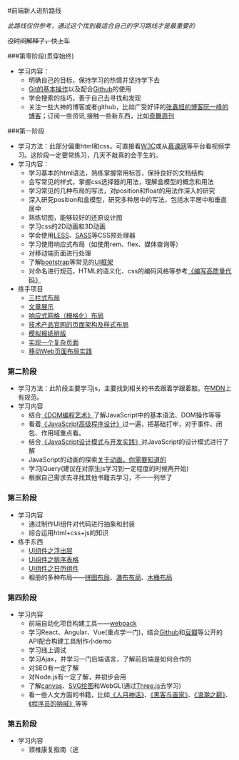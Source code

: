 #前端新人进阶路线

 _此路线仅供参考，通过这个找到最适合自己的学习路线才是最重要的_

 ~~没时间解释了，快上车~~

###第零阶段(贯穿始终)
- 学习内容：
	- 明确自己的目标，保持学习的热情并坚持学下去
	- [Git的基本操作](http://www.liaoxuefeng.com/wiki/0013739516305929606dd18361248578c67b8067c8c017b000)以及配合[Github](https://github.com)的使用
	- 学会搜索的技巧，善于自己去寻找和发现
	- 关注一些大神的博客或者github，比如广受好评的[张鑫旭的博客](http://www.zhangxinxu.com/)[阮一峰的博客](http://www.ruanyifeng.com/blog/archives.html)；订阅一些资讯,接触一些新东西，比如[奇舞周刊](http://old.75team.com/weekly/)

###第一阶段
- 学习方法：此部分偏重html和css，可直接看[W3C](http://www.w3school.com.cn/html/index.asp)或从[慕课网](http://www.imooc.com/)等平台看视频学习。这阶段一定要常练习，几天不敲真的会手生的。
- 学习内容：
	- 学习基本的html语法，熟练掌握常用标签，保持良好的文档结构
	- 会写常见的样式，掌握css选择器的用法，理解盒模型的概念和用法
	- 学习常见的几种布局的写法，对position和float的用法作深入的研究
	- 深入研究position和盒模型，研究多种居中的写法，包括水平居中和垂直居中
	- 熟练切图，能够较好的还原设计图
	- 学习css的2D动画和3D动画
	- 学会使用[LESS](http://lesscss.cn/)、[SASS](http://sass.bootcss.com/docs/guide/)等CSS预处理器 
	- 学习使用响应式布局（如使用rem、flex、媒体查询等）
	- 对移动端页面进行处理
	- 了解[bootstrap](http://www.bootcss.com/)等常见的[UI框架](http://usablica.github.io/front-end-frameworks/compare.html)
	- 对命名进行规范，HTML的语义化、css的编码风格等参考[《编写高质量代码》](https://book.douban.com/subject/4881987/)
- 练手项目
	- [三栏式布局](http://ife.baidu.com/task/detail?taskId=3)
	- [文章展示](http://ife.baidu.com/task/detail?taskId=5)
	- [响应式网格（栅格化）布局](http://ife.baidu.com/task/detail?taskId=8)
	- [技术产品官网的页面架构及样式布局](http://ife.baidu.com/task/detail?taskId=7)
	- [模拟报纸排版](http://ife.baidu.com/task/detail?taskId=6)
	- [实现一个复杂页面](http://ife.baidu.com/task/detail?taskId=9)
	- [移动Web页面布局实践](http://ife.baidu.com/task/detail?taskId=11)

### 第二阶段
- 学习方法：此阶段主要学习js，主要找到相关的书去跟着学跟着敲。在[MDN](https://developer.mozilla.org/zh-CN/docs/Web/JavaScript)上有规范。
- 学习内容
	- 结合[《DOM编程艺术》](https://book.douban.com/subject/6038371/)了解JavaScript中的基本语法、DOM操作等等
	- 看着[《JavaScript高级程序设计》](https://book.douban.com/subject/10546125/)过一遍，把基础打牢，对于事件、闭包、作用域重点看。
	- 结合[《JavaScript设计模式与开发实践》](https://book.douban.com/subject/26382780/)对JavaScript的设计模式进行了解
	- JavaScript的动画的探索[关于动画，你需要知道的](http://www.w3cplus.com/animaton/animations-you-should-know.html)
	- 学习jQuery(建议在对原生js学习到一定程度的时候再开始)
	- 根据自己需求去寻找其他书籍去学习，不一一列举了

### 第三阶段
- 学习内容
	- 通过制作UI组件对代码进行抽象和封装
	- 综合运用html+css+js的知识
- 练手东西
	- [UI组件之浮出层](http://ife.baidu.com/task/detail?taskId=37)
	- [UI组件之排序表格](http://ife.baidu.com/task/detail?taskId=38)
	- [UI组件之日历组件](http://ife.baidu.com/task/detail?taskId=40)
	- 相册的多种布局——[拼图布局](http://ife.baidu.com/task/detail?taskId=43)、[瀑布布局](http://ife.baidu.com/task/detail?taskId=44)、[木桶布局](http://ife.baidu.com/task/detail?taskId=45)

### 第四阶段
- 学习内容
	- 前端自动化项目构建工具——[webpack](http://webpack.github.io/docs/)
	- 学习React、Angular、Vue(重点学一门)，结合[Github](https://api.github.com/)和[豆瓣](https://developers.douban.com/wiki/?title=guide&qq-pf-to=pcqq.discussion)等公开的API配合构建工具制作小demo
	- 学习线上调试
	- 学习Ajax，并学习一门后端语言，了解前后端是如何合作的
	- 对SEO有一定了解
	- 对Node.js有一定了解，并初步会用
	- 了解[canvas](http://www.w3school.com.cn/html5/html5_canvas.asp)、[SVG绘图](http://www.w3school.com.cn/svg/)和WebGL(通过[Three.js](https://github.com/mrdoob/three.js/)去学习)
	- 看一些人文方面的书籍，比如[《人月神话》](https://book.douban.com/subject/2230248/)、[《黑客与画家》](https://book.douban.com/subject/6021440/)、[《浪潮之巅》](https://book.douban.com/subject/6709783/)、[《程序员的呐喊》](https://book.douban.com/subject/25884108/)等等

### 第五阶段
- 学习内容
	- 颈椎康复指南（逃